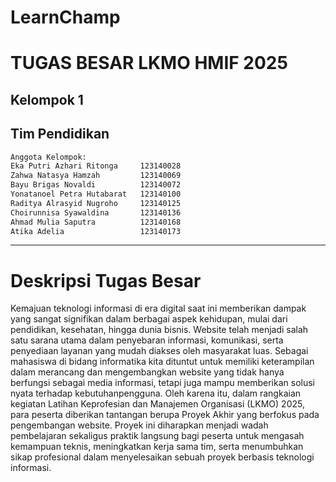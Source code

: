 # LearnChamp
# TUGAS BESAR LKMO HMIF 2025
## Kelompok 1
## Tim Pendidikan

```bash
Anggota Kelompok:
Eka Putri Azhari Ritonga     123140028
Zahwa Natasya Hamzah         123140069
Bayu Brigas Novaldi          123140072
Yonatanoel Petra Hutabarat   123140100
Raditya Alrasyid Nugroho     123140125
Choirunnisa Syawaldina       123140136
Ahmad Mulia Saputra          123140168
Atika Adelia                 123140173
```
---
# Deskripsi Tugas Besar
Kemajuan teknologi informasi di era digital saat ini memberikan dampak yang sangat signifikan dalam berbagai aspek kehidupan, mulai dari pendidikan, kesehatan, hingga dunia bisnis. Website telah menjadi salah satu sarana utama dalam penyebaran informasi, komunikasi, serta penyediaan layanan yang mudah diakses oleh masyarakat luas. Sebagai mahasiswa di bidang informatika kita dituntut untuk memiliki keterampilan dalam merancang dan mengembangkan website yang tidak hanya berfungsi sebagai media informasi, tetapi juga mampu memberikan solusi nyata terhadap kebutuhanpengguna. Oleh karena itu, dalam rangkaian kegiatan Latihan Keprofesian dan Manajemen Organisasi (LKMO) 2025, para peserta diberikan tantangan berupa Proyek Akhir yang berfokus pada pengembangan website. Proyek ini diharapkan menjadi wadah pembelajaran sekaligus praktik langsung bagi peserta untuk mengasah kemampuan teknis, meningkatkan kerja sama tim, serta menumbuhkan sikap profesional dalam menyelesaikan sebuah proyek berbasis teknologi informasi.
